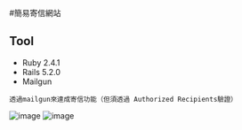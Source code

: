 #簡易寄信網站

## Tool

- Ruby 2.4.1
- Rails 5.2.0
- Mailgun

```
透過mailgun來達成寄信功能（但須透過 Authorized Recipients驗證）
```

![image](https://github.com/chiaqingwu/sendMail/blob/master/01.png)
![image](https://github.com/chiaqingwu/sendMail/blob/master/02.png)
